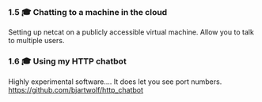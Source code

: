 ### 1.5 🎓 Chatting to a machine in the cloud
Setting up netcat on a publicly accessible virtual machine. Allow you to talk to multiple users.

### 1.6 🎓 Using my HTTP chatbot
Highly experimental software.... 
It does let you see port numbers.
https://github.com/bjartwolf/http_chatbot
